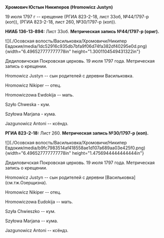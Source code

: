 **Хромович Юстын Никиперов (Hromowicz Justyn)**

19 июля 1797 г -- крещение (РГИА 823-2-18, лист 33об, №44/1797-р (коп)),
(РГИА 823-2-18, лист 260, №30/1797-р (коп)).

**НИАБ 136-13-894:** Лист 33об. **Метрическая запись №44/1797-р
(ориг).**

![](./Осовская волость/Васильковка/Хромовичи/Никипер Евдокия/media/1dc52916c935db7bfa9f06d74fa382df40295e0d.png){width="6.496527777777778in"
height="1.3001104549431322in"}

Дедиловичская Покровская церковь. 19 июля 1797 года. Метрическая запись
о крещении.

Hromowicz Justyn -- сын родителей с деревни Васильковка.

Hromowicz Nikiper -- отец.

Hromowiczowa Ewdokija -- мать.

Szyło Chweska - кум.

Szyłowa Marjana - кума.

Jazgunowicz Antoni -- ксёндз.

**РГИА 823-2-18:** Лист 260. **Метрическая запись №30/1797-р (коп).**

![](./Осовская волость/Васильковка/Хромовичи/Никипер Евдокия/media/b9fc7983514af418558ae1d107a689aa03e425f0.png){width="6.496527777777778in"
height="1.4756944444444444in"}

Дедиловичская Покровская церковь. 19 июля 1797 года. Метрическая запись
о крещении.

Hromowicz Justyn -- сын родителей с деревни \[Васильковка\]
(см.тж.Озерщизна).

Hromowicz Nikiper -- отец.

Hromowiczowa Eudokija -- мать.

Szyła Chwieszko -- кум.

Szyłowa Marjana -- кума.

Jazgunowicz Antoni -- ксёндз.
